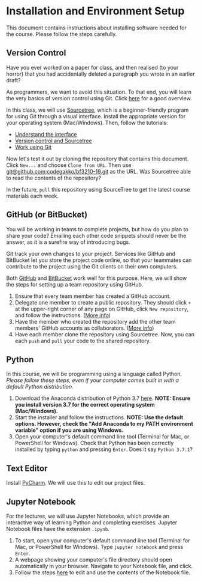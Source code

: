 # Installation and Environment Setup

This document contains instructions about installing software needed for the course. Please follow the steps carefully.

## Version Control

Have you ever worked on a paper for class, and then realised (to your horror) that you had accidentally deleted a paragraph you wrote in an earlier draft?

As programmers, we want to avoid this situation. To that end, you will learn the very basics of version control using Git. Click [here](https://git-scm.com/video/what-is-version-control) for a good overview.

In this class, we will use [Sourcetree](https://www.sourcetreeapp.com/), which is a beginner-friendly program for using Git through a visual interface. Install the appropriate version for your operating system (Mac/Windows). Then, follow the tutorials:

* [Understand the interface](https://confluence.atlassian.com/get-started-with-sourcetree/understand-the-interface-847359069.html)
* [Version control and Sourcetree](https://confluence.atlassian.com/get-started-with-sourcetree/version-control-and-sourcetree-847359072.html)
* [Work using Git](https://confluence.atlassian.com/get-started-with-sourcetree/work-using-git-847359053.html)

Now let's test it out by cloning the repository that contains this document. Click `New...` and choose `Clone from URL`. Then use [git@github.com:codegakko/bf3210-19.git](git@github.com:codegakko/bf3210-19.git) as the URL. Was Sourcetree able to read the contents of the repository?

In the future, `pull` this repository using SourceTree to get the latest course materials each week.

## GitHub (or BitBucket)

You will be working in teams to complete projects, but how do you plan to share your code? Emailing each other code snippets should never be the answer, as it is a surefire way of introducing bugs. 

Git track your own changes to your project. Services like GitHub and BitBucket let you store the project code online, so that your teammates can contribute to the project using the Git clients on their own computers.

Both [GitHub](www.github.com) and [BitBucket](www.bitbucket.org) work well for this purpose. Here, we will show the steps for setting up a team repository using GitHub.

1. Ensure that every team member has created a GitHub account.
2. Delegate one member to create a public repository. They should click `+` at the upper-right corner of any page on GitHub, click `New repository`, and follow the instructions. ([More info](https://help.github.com/articles/create-a-repo/))
3. Have the member who created the repository add the other team members' GitHub accounts as collaborators. ([More info](https://help.github.com/articles/inviting-collaborators-to-a-personal-repository/))
4. Have each member clone the repository using Sourcetree. Now, you can each `push` and `pull` your code to the shared repository.

## Python

In this course, we will be programming using a language called Python. _Please follow these steps, even if your computer comes built in with a default Python distribution._

1. Download the Anaconda distribution of Python 3.7 [here](https://www.anaconda.com/download). **NOTE: Ensure you install version 3.7 for the correct operating system (Mac/Windows).**
2. Start the installer and follow the instructions. **NOTE: Use the default options. However, check the "Add Anaconda to my PATH environment variable" option if you are using Windows.**
3. Open your computer's default command line tool (Terminal for Mac, or PowerShell for Windows). Check that Python has been correctly installed by typing `python` and pressing `Enter`. Does it say `Python 3.7.1`?

## Text Editor

Install [PyCharm](https://www.jetbrains.com/pycharm/). We will use this to edit our project files.

## Jupyter Notebook

For the lectures, we will use Jupyter Notebooks, which provide an interactive way of learning Python and completing exercises. Jupyter Notebook files have the extension `.ipynb`.

1. To start, open your computer's default command line tool (Terminal for Mac, or PowerShell for Windows). Type `jupyter notebook` and press `Enter`. 
2. A webpage showing your computer's file directory should open automatically in your browser. Navigate to your Notebook file, and click.
3. Follow the steps [here](https://www.dataquest.io/blog/jupyter-notebook-tutorial/) to edit and use the contents of the Notebook file.

